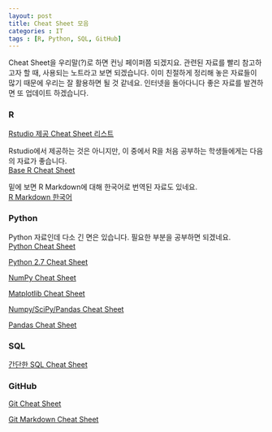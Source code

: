 ```yaml
---
layout: post
title: Cheat Sheet 모음
categories : IT
tags : [R, Python, SQL, GitHub]
---
```


Cheat Sheet을 우리말(?)로 하면 컨닝 페이퍼쯤 되겠지요.
관련된 자료를 빨리 참고하고자 할 때, 사용되는 노트라고 보면 되겠습니다.
이미 친절하게 정리해 놓은 자료들이 많기 때문에 우리는 잘 활용하면 될 것 같네요.
인터넷을 돌아다니다 좋은 자료를 발견하면 또 업데이트 하겠습니다.


### R

[Rstudio 제공 Cheat Sheet 리스트](https://www.rstudio.com/resources/cheatsheets/#515)

Rstudio에서 제공하는 것은 아니지만, 이 중에서 R을 처음 공부하는 학생들에게는 다음의 자료가 좋습니다.    
[Base R Cheat Sheet](http://github.com/rstudio/cheatsheets/raw/master/source/pdfs/base-r.pdf)

밑에 보면 R Markdown에 대해 한국어로 번역된 자료도 있네요.  
[R Markdown 한국어](https://www.rstudio.com/wp-content/uploads/2016/02/rmarkdown-cheatsheet-kr.pdf)


### Python

Python 자료인데 다소 긴 면은 있습니다. 필요한 부분을 공부하면 되겠네요.  
[Python Cheat Sheet](https://www.google.com/url?sa=t&rct=j&q=&esrc=s&source=web&cd=1&ved=0ahUKEwjYm-io8-jSAhXLu7wKHToXD54QFggZMAA&url=https%3A%2F%2Fgithub.com%2Fehmatthes%2Fpcc%2Freleases%2Fdownload%2Fv1.0.0%2Fbeginners_python_cheat_sheet_pcc_all.pdf&usg=AFQjCNEls83Re3m0A3e2s8Dr2L53gYwShQ&sig2=LeEJQd2aj37khaXW5CFEdg&bvm=bv.150120842,d.dGc&cad=rja)

[Python 2.7 Cheat Sheet](http://www.astro.up.pt/~sousasag/Python_For_Astronomers/Python_qr.pdf)

[NumPy Cheat Sheet](https://s3.amazonaws.com/assets.datacamp.com/blog_assets/Numpy_Python_Cheat_Sheet.pdf)

[Matplotlib Cheat Sheet](http://www.datasciencecentral.com/profiles/blogs/matplotlib-cheat-sheet)

[Numpy/SciPy/Pandas Cheat Sheet](https://s3.amazonaws.com/quandl-static-content/Documents/Quandl+-+Pandas,+SciPy,+NumPy+Cheat+Sheet.pdf)

[Pandas Cheat Sheet](http://www.datasciencecentral.com/profiles/blogs/data-science-in-python-pandas-cheat-sheet)



### SQL

[간단한 SQL Cheat Sheet](http://www.sql-tutorial.net/sql-cheat-sheet.pdf)


### GitHub

[Git Cheat Sheet](https://education.github.com/git-cheat-sheet-education.pdf)

[Git Markdown Cheat Sheet](https://guides.github.com/pdfs/markdown-cheatsheet-online.pdf)



